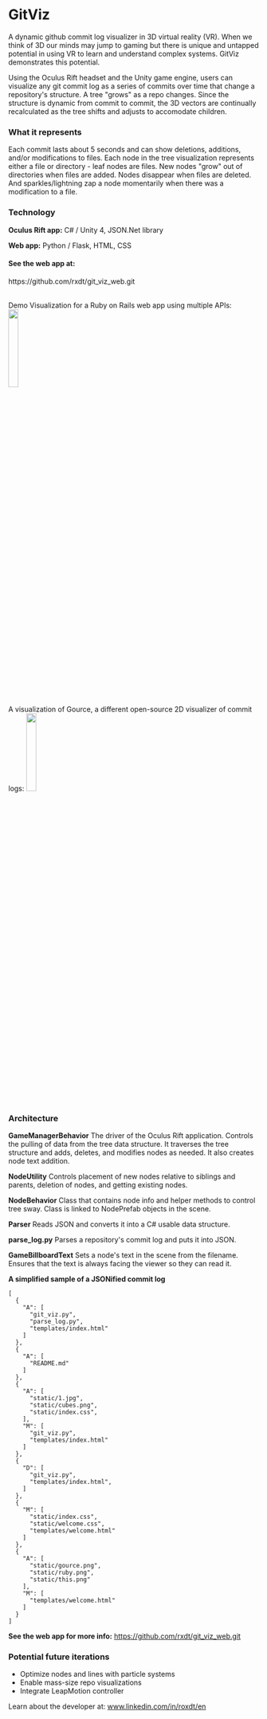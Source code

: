 <h1>GitViz</h1>
A dynamic github commit log visualizer in 3D virtual reality (VR). When we think of 3D our minds may jump to gaming but there is unique and untapped potential in using VR to learn and understand complex systems. GitViz demonstrates this potential. 

Using the Oculus Rift headset and the Unity game engine, users can visualize any git commit log as a series of commits over time that change a repository's structure. A tree "grows" as a repo changes. Since the structure is dynamic from commit to commit, the 3D vectors are continually recalculated as the tree shifts and adjusts to accomodate children.

<h3>What it represents</h3>
Each commit lasts about 5 seconds and can show deletions, additions, and/or modifications to files. 
Each node in the tree visualization represents either a file or directory - leaf nodes are files. New nodes "grow" out of directories when files are added. Nodes disappear when files are deleted. And sparkles/lightning zap a node momentarily when there was a modification to a file. 

<h3>Technology</h3>
<strong>Oculus Rift app:</strong> C# / Unity 4, JSON.Net library

<strong>Web app:</strong> Python / Flask, HTML, CSS

<h4>See the web app at:</h4> https://github.com/rxdt/git_viz_web.git



<br>Demo Visualization for a Ruby on Rails web app using multiple APIs:
<img src="https://cloud.githubusercontent.com/assets/6334979/6678281/f78f8d84-cbf5-11e4-9f8f-6e5f49b50a0e.png" height="20%">


A visualization of Gource, a different open-source 2D visualizer of commit logs:
<img src="https://cloud.githubusercontent.com/assets/6334979/6678295/1a13517e-cbf6-11e4-87e1-7dbbf866f6f3.png" height="20%">


<h3>Architecture</h3>

<strong>GameManagerBehavior</strong>
The driver of the Oculus Rift application. Controls the pulling of data from the tree data structure. It traverses the tree structure and adds, deletes, and modifies nodes as needed. It also creates node text addition.

<strong>NodeUtility</strong>
Controls placement of new nodes relative to siblings and parents, deletion of nodes, and getting existing nodes.

<strong>NodeBehavior</strong>
Class that contains node info and helper methods to control tree sway. Class is linked to NodePrefab objects in the scene.

<strong>Parser</strong>
Reads JSON and converts it into a C# usable data structure.

<strong>parse_log.py</strong>
Parses a repository's commit log and puts it into JSON.

<strong>GameBillboardText</strong>
Sets a node's text in the scene from the filename. Ensures that the text is always facing the viewer so they can read it.

<strong>A simplified sample of a JSONified commit log</strong>
<pre>
<code>[
  {
    "A": [
      "git_viz.py",
      "parse_log.py",
      "templates/index.html"
    ]
  }, 
  {
    "A": [
      "README.md"
    ]
  }, 
  {
    "A": [
      "static/1.jpg", 
      "static/cubes.png", 
      "static/index.css", 
    ], 
    "M": [
      "git_viz.py", 
      "templates/index.html"
    ]
  }, 
  {
    "D": [
      "git_viz.py", 
      "templates/index.html", 
    ]
  }, 
  {
    "M": [
      "static/index.css", 
      "static/welcome.css", 
      "templates/welcome.html"
    ]
  }, 
  {
    "A": [
      "static/gource.png", 
      "static/ruby.png", 
      "static/this.png"
    ], 
    "M": [
      "templates/welcome.html"
    ]
  }
]</code>
</pre>



<strong>See the web app for more info:</strong> https://github.com/rxdt/git_viz_web.git


<h3>Potential future iterations</h3>
<ul>
<li>Optimize nodes and lines with particle systems</li>
<li>Enable mass-size repo visualizations</li>
<li>Integrate LeapMotion controller</li>
</ul>

Learn about the developer at: www.linkedin.com/in/roxdt/en
